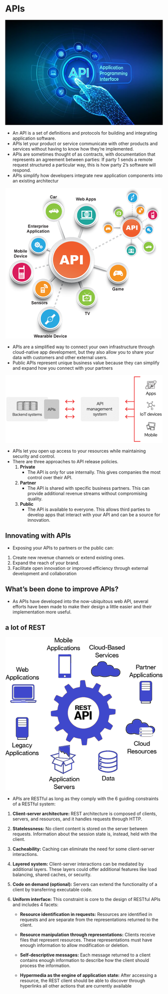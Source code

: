 # APIs
![images](images/api.jpeg)

- An API is a set of definitions and protocols for building and integrating application software.
- APIs let your product or service communicate with other products and services without having to know how they’re implemented.
- APIs are sometimes thought of as contracts, with documentation that represents an agreement between parties: If party 1 sends a remote request structured a particular way, this is how party 2’s software will respond.
- APIs simplify how developers integrate new application components into an existing architectur 

![images](images/apic.png)

- APIs are a simplified way to connect your own infrastructure through cloud-native app development, but they also allow you to share your data with customers and other external users.
- Public APIs represent unique business value because they can simplify and expand how you connect with your partners

![images](images/api-page-graphic.png)

- APIs let you open up access to your resources while maintaining security and control.
- There are three approaches to API release policies.
    1. **Private**
        - The API is only for use internally. This gives companies the most control over their API.
    2. **Partner**
        - The API is shared with specific business partners. This can provide additional revenue streams without compromising quality.
    3. **Public**
        - The API is available to everyone. This allows third parties to develop apps that interact with your API and can be a source for innovation.
## Innovating with APIs
 - Exposing your APIs to partners or the public can:

1. Create new revenue channels or extend existing ones.
2. Expand the reach of your brand.
3. Facilitate open innovation or improved efficiency through external development and collaboration

## What’s been done to improve APIs?
- As APIs have developed into the now-ubiquitous web API, several efforts have been made to make their design a little easier and their implementation more useful.


## a lot of REST

![images](images/rest.png)

 - APIs are RESTful as long as they comply with the 6 guiding constraints of a RESTful system:

1. **Client-server architecture:** REST architecture is composed of clients, servers, and resources, and it handles requests through HTTP.

2. **Statelessness:** No client content is stored on the server between requests. Information about the session state is, instead, held with the client.

3. **Cacheability:** Caching can eliminate the need for some client-server interactions.

4. **Layered system:** Client-server interactions can be mediated by additional layers. These layers could offer additional features like load balancing, shared caches, or security.

5. **Code on demand (optional):** Servers can extend the functionality of a client by transferring executable code.

6. **Uniform interface:** This constraint is core to the design of RESTful APIs and includes 4 facets:

    - **Resource identification in requests:** Resources are identified in requests and are separate from the representations returned to the client.

    - **Resource manipulation through representations:** Clients receive files that represent resources. These representations must have enough information to allow modification or deletion.

    - **Self-descriptive messages:** Each message returned to a client contains enough information to describe how the client should process the information.

    - **Hypermedia as the engine of application state:** After accessing a resource, the REST client should be able to discover through hyperlinks all other actions that are currently available